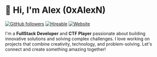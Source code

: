 # 👋 Hi, I'm Alex (0xAlexN)

[![GitHub followers](https://img.shields.io/github/followers/0xAlexN?style=social)](https://github.com/0xAlexN)
[![Hireable](https://img.shields.io/badge/Hireable-Yes-brightgreen)](https://github.com/0xAlexN)
[![Website](https://img.shields.io/badge/Website-la.bzh-blue)](https://la.bzh)

I'm a **FullStack Developer** and **CTF Player** passionate about building innovative solutions and solving complex challenges. I love working on projects that combine creativity, technology, and problem-solving. Let's connect and create something amazing together!

